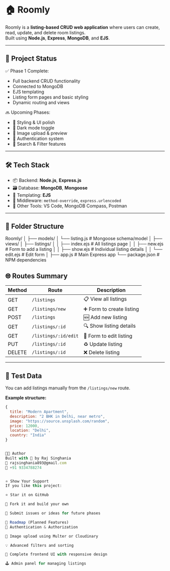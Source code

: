 # 🏠 Roomly

Roomly is a **listing-based CRUD web application** where users can create, read, update, and delete room listings.  
Built using **Node.js**, **Express**, **MongoDB**, and **EJS**.

---

## 🚀 Project Status

✅ Phase 1 Complete:  
- Full backend CRUD functionality  
- Connected to MongoDB  
- EJS templating  
- Listing form pages and basic styling  
- Dynamic routing and views  

🔜 Upcoming Phases:
- 💅 Styling & UI polish  
- 🌙 Dark mode toggle  
- 📸 Image upload & preview  
- 👤 Authentication system  
- 🧠 Search & Filter features  

---

## 🛠️ Tech Stack

- 📦 Backend: **Node.js**, **Express.js**
- 🗃️ Database: **MongoDB**, **Mongoose**
- 🎨 Templating: **EJS**
- 📄 Middleware: `method-override`, `express.urlencoded`
- 🧰 Other Tools: VS Code, MongoDB Compass, Postman

---

## 📂 Folder Structure

Roomly/ │ ├── models/ │ └── listing.js # Mongoose schema/model │ ├── views/ │ ├── listings/ │ │ ├── index.ejs # All listings page │ │ ├── new.ejs # Form to add a listing │ │ ├── show.ejs # Individual listing details │ │ └── edit.ejs # Edit form │ ├── app.js # Main Express app └── package.json # NPM dependencies


## 🌐 Routes Summary

| Method | Route                | Description             |
|--------|----------------------|-------------------------|
| GET    | `/listings`          | 📋 View all listings       |
| GET    | `/listings/new`      | ➕ Form to create listing  |
| POST   | `/listings`          | 🆕 Add new listing         |
| GET    | `/listings/:id`      | 🔍 Show listing details    |
| GET    | `/listings/:id/edit` | 📝 Form to edit listing    |
| PUT    | `/listings/:id`      | ♻️ Update listing          |
| DELETE | `/listings/:id`      | ❌ Delete listing          |

---


## 🧪 Test Data

You can add listings manually from the `/listings/new` route.

**Example structure:**

```js
{
  title: "Modern Apartment",
  description: "2 BHK in Delhi, near metro",
  image: "https://source.unsplash.com/random",
  price: 12000,
  location: "Delhi",
  country: "India"
}


🧑‍💻 Author
Built with 💖 by Raj Singhania
📧 rajsinghania893@gmail.com
📱 +91 9334788274


⭐️ Show Your Support
If you like this project:

⭐ Star it on GitHub

🍴 Fork it and build your own

🐛 Submit issues or ideas for future phases

📅 Roadmap (Planned Features)
🔐 Authentication & Authorization

💾 Image upload using Multer or Cloudinary

💡 Advanced filters and sorting

🎨 Complete frontend UI with responsive design

🕹️ Admin panel for managing listings
